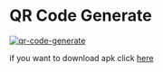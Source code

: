 # QR Code Generate

[![qr-code-generate](https://github.com/MatheusVict/QRGenerator-Jetpack-compose/assets/103688000/91ffd289-b148-4195-a68b-a099b673b84a)](https://github.com/MatheusVict/QRGenerator-Jetpack-compose/assets/103688000/91ffd289-b148-4195-a68b-a099b673b84a)

if you want to download apk click [here](https://drive.google.com/file/d/1WIHBERSYl5TSkjwcZq5d0O_z0l3hLIxh/view?usp=drive_link)